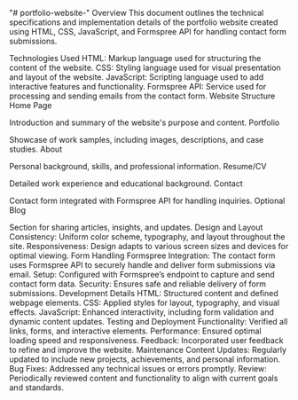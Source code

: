 "# portfolio-website-" 
Overview
This document outlines the technical specifications and implementation details of the portfolio website created using HTML, CSS, JavaScript, and Formspree API for handling contact form submissions.

Technologies Used
HTML: Markup language used for structuring the content of the website.
CSS: Styling language used for visual presentation and layout of the website.
JavaScript: Scripting language used to add interactive features and functionality.
Formspree API: Service used for processing and sending emails from the contact form.
Website Structure
Home Page

Introduction and summary of the website's purpose and content.
Portfolio

Showcase of work samples, including images, descriptions, and case studies.
About

Personal background, skills, and professional information.
Resume/CV

Detailed work experience and educational background.
Contact

Contact form integrated with Formspree API for handling inquiries.
Optional Blog

Section for sharing articles, insights, and updates.
Design and Layout
Consistency: Uniform color scheme, typography, and layout throughout the site.
Responsiveness: Design adapts to various screen sizes and devices for optimal viewing.
Form Handling
Formspree Integration: The contact form uses Formspree API to securely handle and deliver form submissions via email.
Setup: Configured with Formspree’s endpoint to capture and send contact form data.
Security: Ensures safe and reliable delivery of form submissions.
Development Details
HTML: Structured content and defined webpage elements.
CSS: Applied styles for layout, typography, and visual effects.
JavaScript: Enhanced interactivity, including form validation and dynamic content updates.
Testing and Deployment
Functionality: Verified all links, forms, and interactive elements.
Performance: Ensured optimal loading speed and responsiveness.
Feedback: Incorporated user feedback to refine and improve the website.
Maintenance
Content Updates: Regularly updated to include new projects, achievements, and personal information.
Bug Fixes: Addressed any technical issues or errors promptly.
Review: Periodically reviewed content and functionality to align with current goals and standards.
